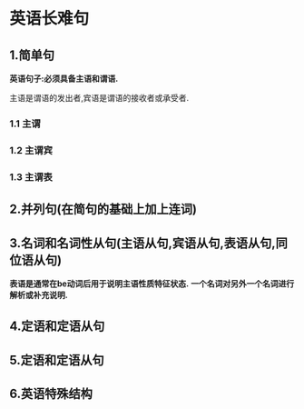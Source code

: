 # 英语长难句 #

## 1.简单句 ##

**英语句子:必须具备主语和谓语.**

主语是谓语的发出者,宾语是谓语的接收者或承受者.

### 1.1 主谓 ###

### 1.2 主谓宾 ###

### 1.3 主谓表 ###




## 2.并列句(在简句的基础上加上连词) ##

## 3.名词和名词性从句(主语从句,宾语从句,表语从句,同位语从句) ##
**表语是通常在be动词后用于说明主语性质特征状态.**
**一个名词对另外一个名词进行解析或补充说明.**

## 4.定语和定语从句 ##

## 5.定语和定语从句 ##

## 6.英语特殊结构 ##